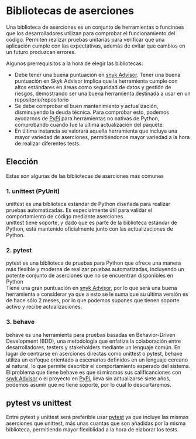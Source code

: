 # Bibliotecas de aserciones
Una biblioteca de aserciones es un conjunto de herramientas o funcinoes que los desarrolladores utilizan para comprobar el funcionamiento del código. Permiten realizar pruebas unitarias para verificar que una aplicación cumple con las expectativas, además de evitar que cambios en un futuro produzcan errores.  

Algunos prerrequisitos a la hora de elegir las bibliotecas:
* Debe tener una buena puntuación en [snyk Advisor](https://snyk.io/advisor/). Tener una buena puntuación en Skyk Advisor implica que la herramienta cumple con altos estándares en áreas como seguridad de datos y gestión de riesgos, demostrando ser una buena herramienta destinada a usar en un repositorio/repositorio
* Se debe comprobar el buen mantenimiento y actualización, disminuyendo la deuda técnica. Para comprobar esto, podemos ayudarnos de [PyPi](https://pypi.org/) para herramientas no nativas de Python, comprobando cuando fue la última actualización del paquete.
* En última instancia se valorará aquella herramienta que incluya una mayor variedad de aserciones, permitiéndonos mayor variedad a la hora de realizar diferentes tests.
## Elección
Estas son algunas de las bibliotecas de aserciones más comunes
### 1. unittest (PyUnit)
unittest es una biblioteca estándar de Python diseñada para realizar pruebas automatizadas. Es especialmente útil para validar el comportamiento de código mediante aserciones.  
unittest tiene soporte, y dado que es parte de la biblioteca estándar de Python, está mantenido oficialmente junto con las actualizaciones de Python.
### 2. pytest
pytest es una biblioteca de pruebas para Python que ofrece una manera más flexible y moderna de realizar pruebas automatizadas, incluyendo un potente conjunto de aserciones que no se encuentran disponibles en Python  
Tiene una gran puntuación en [snyk Advisor](https://snyk.io/advisor/python/pytest), por lo que será una buena herramienta a considerar ya que a esto se le suma que su última versión es de hace sólo 2 meses, por lo que podemos supones que tienen soporte activo y recibe actualizaciones.
### 3. behave
behave es una herramienta para pruebas basadas en Behavior-Driven Development (BDD), una metodología que enfatiza la colaboración entre desarrolladores, testers y stakeholders mediante un lenguaje común. En lugar de centrarse en aserciones directas como unittest o pytest, behave utiliza un enfoque orientado a escenarios definidos en un lenguaje cercano al natural, lo que permite describir el comportamiento esperado del sistema.
El problema que tiene behave es que si miramos sus calificanciones con [snyk Advisor](https://snyk.io/advisor/python/behave) o el proyecto en [PyPi](https://pypi.org/project/behave/), lleva sin actualizarse siete años, podemos asumir que no tiene soporte, por lo cual lo descartaremos.

## pytest vs unittest
Entre pytest y unittest será preferible usar [pytest](https://github.com/pytest-dev/pytest) ya que incluye las mismas aserciones que unittest, más unas cuantas que son añadidas por la misma biblioteca, permitiendo mayor flexiblidad a la hora de elaborar los tests.